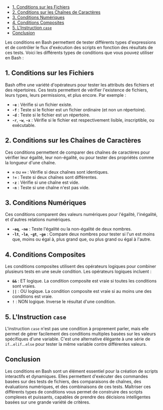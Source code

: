 - [1. Conditions sur les Fichiers](#1-conditions-sur-les-fichiers)
- [2. Conditions sur les Chaînes de Caractères](#2-conditions-sur-les-chaînes-de-caractères)
- [3. Conditions Numériques](#3-conditions-numériques)
- [4. Conditions Composites](#4-conditions-composites)
- [5. L'Instruction `case`](#5-linstruction-case)
- [Conclusion](#conclusion)


Les conditions en Bash permettent de tester différents types d'expressions et de contrôler le flux d'exécution des scripts en fonction des résultats de ces tests. Voici les différents types de conditions que vous pouvez utiliser en Bash :

## 1. Conditions sur les Fichiers

Bash offre une variété d'opérateurs pour tester les attributs des fichiers et des répertoires. Ces tests permettent de vérifier l'existence de fichiers, leurs types, leurs permissions, et plus encore. Par exemple :

- **`-e`** : Vérifie si un fichier existe.
- **`-f`** : Teste si le fichier est un fichier ordinaire (et non un répertoire).
- **`-d`** : Teste si le fichier est un répertoire.
- **`-r`**, **`-w`**, **`-x`** : Vérifie si le fichier est respectivement lisible, inscriptible, ou exécutable.

## 2. Conditions sur les Chaînes de Caractères

Ces conditions permettent de comparer des chaînes de caractères pour vérifier leur égalité, leur non-égalité, ou pour tester des propriétés comme la longueur d'une chaîne.

- **`=`** ou **`==`** : Vérifie si deux chaînes sont identiques.
- **`!=`** : Teste si deux chaînes sont différentes.
- **`-z`** : Vérifie si une chaîne est vide.
- **`-n`** : Teste si une chaîne n'est pas vide.

## 3. Conditions Numériques

Ces conditions comparent des valeurs numériques pour l'égalité, l'inégalité, et d'autres relations numériques.

- **`-eq`**, **`-ne`** : Teste l'égalité ou la non-égalité de deux nombres.
- **`-lt`**, **`-le`**, **`-gt`**, **`-ge`** : Compare deux nombres pour tester si l'un est moins que, moins ou égal à, plus grand que, ou plus grand ou égal à l'autre.

## 4. Conditions Composites

Les conditions composites utilisent des opérateurs logiques pour combiner plusieurs tests en une seule condition. Les opérateurs logiques incluent :

- **`&&`** : ET logique. La condition composite est vraie si toutes les conditions sont vraies.
- **`||`** : OU logique. La condition composite est vraie si au moins une des conditions est vraie.
- **`!`** : NON logique. Inverse le résultat d'une condition.

## 5. L'Instruction `case`

L'instruction `case` n'est pas une condition à proprement parler, mais elle permet de gérer facilement des conditions multiples basées sur les valeurs spécifiques d'une variable. C'est une alternative élégante à une série de `if`...`elif`...`else` pour tester la même variable contre différentes valeurs.

## Conclusion

Les conditions en Bash sont un élément essentiel pour la création de scripts interactifs et dynamiques. Elles permettent d'exécuter des commandes basées sur des tests de fichiers, des comparaisons de chaînes, des évaluations numériques, et des combinaisons de ces tests. Maîtriser ces différents types de conditions vous permet de construire des scripts complexes et puissants, capables de prendre des décisions intelligentes basées sur une grande variété de critères.